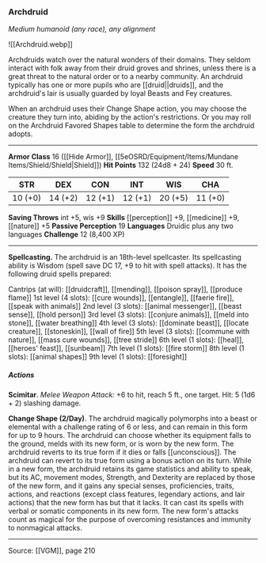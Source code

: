 ### Archdruid
_Medium humanoid (any race), any alignment_

![[Archdruid.webp]]

Archdruids watch over the natural wonders of their domains. They seldom interact with folk away from their druid groves and shrines, unless there is a great threat to the natural order or to a nearby community. An archdruid typically has one or more pupils who are [[druid||druids]], and the archdruid's lair is usually guarded by loyal Beasts and Fey creatures.

When an archdruid uses their Change Shape action, you may choose the creature they turn into, abiding by the action's restrictions. Or you may roll on the Archdruid Favored Shapes table to determine the form the archdruid adopts.





---

**Armor Class** 16 ([[Hide Armor]], [[5eOSRD/Equipment/Items/Mundane Items/Shield/Shield|Shield]])
**Hit Points** 132 (24d8 + 24)
**Speed** 30 ft.

| STR     | DEX     | CON     | INT     | WIS     | CHA     |
|---------|---------|---------|---------|---------|---------|
| 10 (+0) | 14 (+2) | 12 (+1) | 12 (+1) | 20 (+5) | 11 (+0) |

**Saving Throws** int +5, wis +9
**Skills** [[perception]] +9, [[medicine]] +9, [[nature]] +5
**Passive Perception** 19
**Languages** Druidic plus any two languages
**Challenge** 12 (8,400 XP)

---

**Spellcasting.** The archdruid is an 18th-level spellcaster. Its spellcasting ability is Wisdom (spell save DC 17, +9 to hit with spell attacks). It has the following druid spells prepared:

Cantrips (at will): [[druidcraft]], [[mending]], [[poison spray]], [[produce flame]]
1st level (4 slots): [[cure wounds]], [[entangle]], [[faerie fire]], [[speak with animals]]
2nd level (3 slots): [[animal messenger]], [[beast sense]], [[hold person]]
3rd level (3 slots): [[conjure animals]], [[meld into stone]], [[water breathing]]
4th level (3 slots): [[dominate beast]], [[locate creature]], [[stoneskin]], [[wall of fire]]
5th level (3 slots): [[commune with nature]], [[mass cure wounds]], [[tree stride]]
6th level (1 slots): [[heal]], [[heroes' feast]], [[sunbeam]]
7th level (1 slots): [[fire storm]]
8th level (1 slots): [[animal shapes]]
9th level (1 slots): [[foresight]]

##### Actions
**Scimitar**. _Melee Weapon Attack:_ +6 to hit, reach 5 ft., one target. Hit: 5 (1d6 + 2) slashing damage.

**Change Shape (2/Day)**. The archdruid magically polymorphs into a beast or elemental with a challenge rating of 6 or less, and can remain in this form for up to 9 hours. The archdruid can choose whether its equipment falls to the ground, melds with its new form, or is worn by the new form. The archdruid reverts to its true form if it dies or falls [[unconscious]]. The archdruid can revert to its true form using a bonus action on its turn. While in a new form, the archdruid retains its game statistics and ability to speak, but its AC, movement modes, Strength, and Dexterity are replaced by those of the new form, and it gains any special senses, proficiencies, traits, actions, and reactions (except class features, legendary actions, and lair actions) that the new form has but that it lacks. It can cast its spells with verbal or somatic components in its new form. The new form's attacks count as magical for the purpose of overcoming resistances and immunity to nonmagical attacks.


---

Source: [[VGM]], page 210